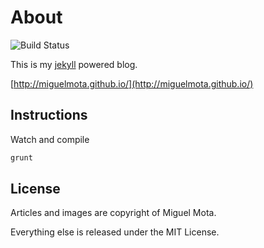 # About

![Build Status](https://api.travis-ci.org/miguelmota/miguelmota.github.com.png)

This is my [jekyll](https://github.com/mojombo/jekyll/) powered blog.

[http://miguelmota.github.io/](http://miguelmota.github.io/)

## Instructions

Watch and compile

```bash
grunt
```

## License

Articles and images are copyright of Miguel Mota.

Everything else is released under the MIT License.
